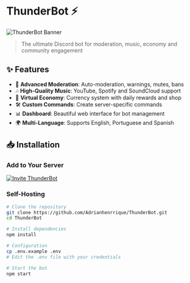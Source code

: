 # ThunderBot ⚡

![ThunderBot Banner](https://i.imgur.com/placeholder.png) <!-- Replace with your actual banner image -->

> The ultimate Discord bot for moderation, music, economy and community engagement

## ✨ Features
- 🔨 **Advanced Moderation**: Auto-moderation, warnings, mutes, bans
- 🎶 **High-Quality Music**: YouTube, Spotify and SoundCloud support
- 💸 **Virtual Economy**: Currency system with daily rewards and shop
- 🛠️ **Custom Commands**: Create server-specific commands
- 📊 **Dashboard**: Beautiful web interface for bot management
- 🌍 **Multi-Language**: Supports English, Portuguese and Spanish

## 📥 Installation

### Add to Your Server
[![Invite ThunderBot](https://img.shields.io/badge/Invite_To_Your_Server-5865F2?style=for-the-badge&logo=discord&logoColor=white)](https://discord.com/oauth2/authorize?client_id=YOUR_CLIENT_ID&permissions=8&scope=bot%20applications.commands)

### Self-Hosting
```bash
# Clone the repository
git clone https://github.com/Adrianhenrrique/ThunderBot.git
cd ThunderBot

# Install dependencies
npm install

# Configuration
cp .env.example .env
# Edit the .env file with your credentials

# Start the bot
npm start